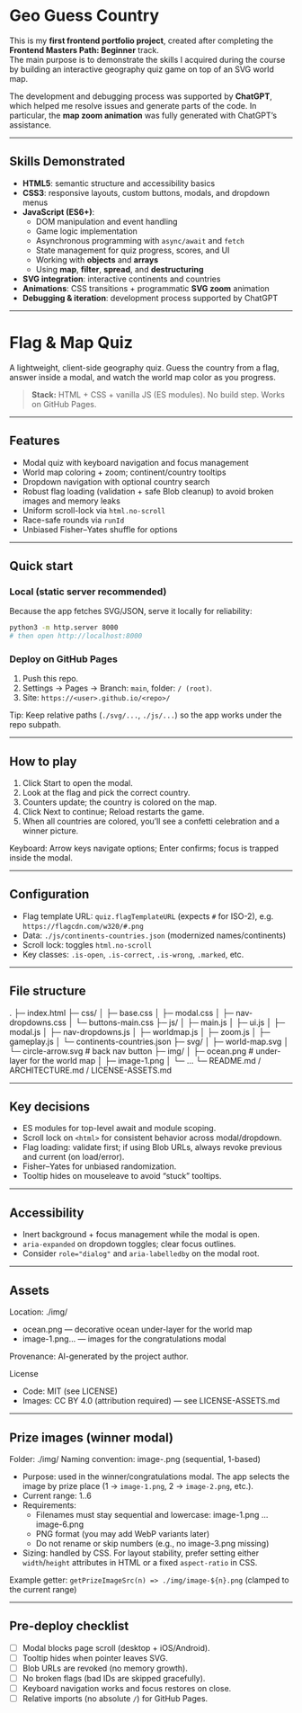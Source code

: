 # Geo Guess Country

This is my **first frontend portfolio project**, created after completing the **Frontend Masters Path: Beginner** track.  
The main purpose is to demonstrate the skills I acquired during the course by building an interactive geography quiz game on top of an SVG world map.  

The development and debugging process was supported by **ChatGPT**, which helped me resolve issues and generate parts of the code. In particular, the **map zoom animation** was fully generated with ChatGPT’s assistance.  

---

## Skills Demonstrated  

- **HTML5**: semantic structure and accessibility basics  
- **CSS3**: responsive layouts, custom buttons, modals, and dropdown menus  
- **JavaScript (ES6+)**:  
  - DOM manipulation and event handling  
  - Game logic implementation  
  - Asynchronous programming with `async/await` and `fetch`  
  - State management for quiz progress, scores, and UI  
  - Working with **objects** and **arrays**  
  - Using **map**, **filter**, **spread**, and **destructuring**  
- **SVG integration**: interactive continents and countries  
- **Animations**: CSS transitions + programmatic **SVG zoom** animation  
- **Debugging & iteration**: development process supported by ChatGPT  

---

# Flag & Map Quiz

A lightweight, client-side geography quiz. Guess the country from a flag, answer inside a modal, and watch the world map color as you progress.

> **Stack:** HTML + CSS + vanilla JS (ES modules). No build step. Works on GitHub Pages.

---

## Features

- Modal quiz with keyboard navigation and focus management
- World map coloring + zoom; continent/country tooltips
- Dropdown navigation with optional country search
- Robust flag loading (validation + safe Blob cleanup) to avoid broken images and memory leaks
- Uniform scroll-lock via `html.no-scroll`
- Race-safe rounds via `runId`
- Unbiased Fisher–Yates shuffle for options

---

## Quick start

### Local (static server recommended)
Because the app fetches SVG/JSON, serve it locally for reliability:
```bash
python3 -m http.server 8000
# then open http://localhost:8000
```

### Deploy on GitHub Pages
1. Push this repo.
2. Settings → Pages → Branch: `main`, folder: `/ (root)`.
3. Site: `https://<user>.github.io/<repo>/`

Tip: Keep relative paths (`./svg/...`, `./js/...`) so the app works under the repo subpath.

---

## How to play

1. Click Start to open the modal.
2. Look at the flag and pick the correct country.
3. Counters update; the country is colored on the map.
4. Click Next to continue; Reload restarts the game.
5. When all countries are colored, you’ll see a confetti celebration and a winner picture.

Keyboard: Arrow keys navigate options; Enter confirms; focus is trapped inside the modal.

---

## Configuration

- Flag template URL: `quiz.flagTemplateURL` (expects `#` for ISO-2), e.g. `https://flagcdn.com/w320/#.png`
- Data: `./js/continents-countries.json` (modernized names/continents)
- Scroll lock: toggles `html.no-scroll`
- Key classes: `.is-open`, `.is-correct`, `.is-wrong`, `.marked`, etc.

---

## File structure

.
├─ index.html
├─ css/
│  ├─ base.css
│  ├─ modal.css
│  ├─ nav-dropdowns.css
│  └─ buttons-main.css
├─ js/
│  ├─ main.js
│  ├─ ui.js
│  ├─ modal.js
│  ├─ nav-dropdowns.js
│  ├─ worldmap.js
│  ├─ zoom.js
│  ├─ gameplay.js
│  └─ continents-countries.json
├─ svg/
│  ├─ world-map.svg
│  └─ circle-arrow.svg              # back nav button
├─ img/
│  ├─ ocean.png                     # under-layer for the world map
│  ├─ image-1.png
│  └─ ...
└─ README.md / ARCHITECTURE.md / LICENSE-ASSETS.md

---

## Key decisions

- ES modules for top-level await and module scoping.
- Scroll lock on `<html>` for consistent behavior across modal/dropdown.
- Flag loading: validate first; if using Blob URLs, always revoke previous and current (on load/error).
- Fisher–Yates for unbiased randomization.
- Tooltip hides on mouseleave to avoid “stuck” tooltips.

---

## Accessibility

- Inert background + focus management while the modal is open.
- `aria-expanded` on dropdown toggles; clear focus outlines.
- Consider `role="dialog"` and `aria-labelledby` on the modal root.

---

## Assets

Location: ./img/

- ocean.png — decorative ocean under-layer for the world map
- image-1.png... — images for the congratulations modal

Provenance: AI-generated by the project author.

License
- Code: MIT (see LICENSE)
- Images: CC BY 4.0 (attribution required) — see LICENSE-ASSETS.md

---

## Prize images (winner modal)

Folder: ./img/
Naming convention: image-<n>.png  (sequential, 1-based)

- Purpose: used in the winner/congratulations modal. The app selects the image
  by prize place (1 → `image-1.png`, 2 → `image-2.png`, etc.).
- Current range: 1..6
- Requirements:
  - Filenames must stay sequential and lowercase: image-1.png … image-6.png
  - PNG format (you may add WebP variants later)
  - Do not rename or skip numbers (e.g., no image-3.png missing)
- Sizing: handled by CSS. For layout stability, prefer setting either
  `width`/`height` attributes in HTML or a fixed `aspect-ratio` in CSS.

Example getter:
`getPrizeImageSrc(n) => ./img/image-${n}.png` (clamped to the current range)

---

## Pre-deploy checklist

- [ ] Modal blocks page scroll (desktop + iOS/Android).
- [ ] Tooltip hides when pointer leaves SVG.
- [ ] Blob URLs are revoked (no memory growth).
- [ ] No broken flags (bad IDs are skipped gracefully).
- [ ] Keyboard navigation works and focus restores on close.
- [ ] Relative imports (no absolute `/`) for GitHub Pages.
